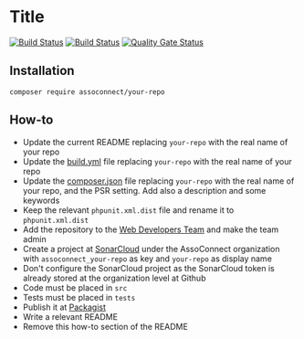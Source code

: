 # Title

[![Build Status](https://travis-ci.org/assoconnect/your-repo.svg?branch=master)](https://travis-ci.org/assoconnect/your-repo)
[![Build Status](https://github.com/assoconnect/your-repo/actions/workflows/build.yml/badge.svg)](https://github.com/assoconnect/your-repo/actions/workflows/build.yml)
[![Quality Gate Status](https://sonarcloud.io/api/project_badges/measure?project=assoconnect_your-repo&metric=alert_status)](https://sonarcloud.io/dashboard?id=assoconnect_your-repo)

## Installation

```
composer require assoconnect/your-repo
```

## How-to

* Update the current README replacing `your-repo` with the real name of your repo
* Update the [build.yml](.github/workflows/build.yml) file replacing `your-repo` with the real name of your repo
* Update the [composer.json](./composer.json) file replacing `your-repo` with the real name of your repo, and the PSR setting. Add also a description and some keywords
* Keep the relevant `phpunit.xml.dist` file and rename it to `phpunit.xml.dist`
* Add the repository to the [Web Developers Team](https://github.com/orgs/assoconnect/teams/web-developpers/repositories) and make the team admin
* Create a project at [SonarCloud](https://sonarcloud.io/projects/create) under the AssoConnect organization with `assoconnect_your-repo` as key and `your-repo` as display name
* Don't configure the SonarCloud project as the SonarCloud token is already stored at the organization level at Github
* Code must be placed in `src`
* Tests must be placed in `tests`
* Publish it at [Packagist](https://packagist.org/packages/submit)
* Write a relevant README
* Remove this how-to section of the README

